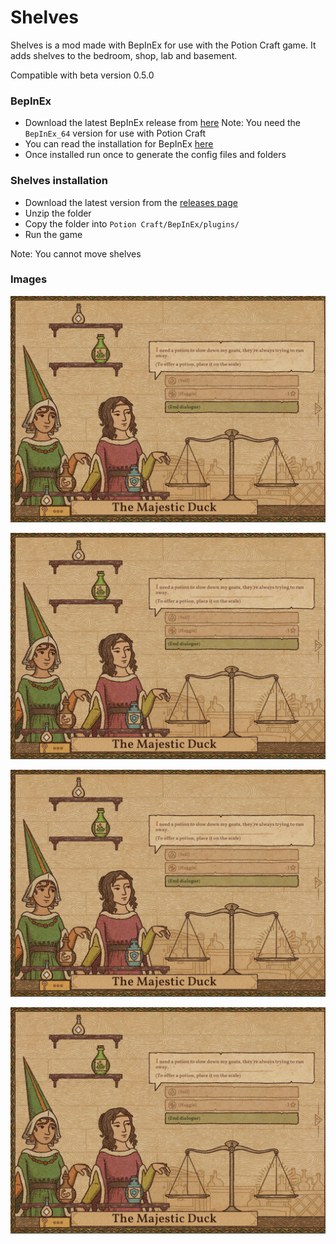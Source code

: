# Shelves
Shelves is a mod made with BepInEx for use with the Potion Craft game. It adds shelves to the bedroom, shop, lab and basement.

Compatible with beta version 0.5.0

### BepInEx
- Download the latest BepInEx release from [here](https://github.com/BepInEx/BepInEx/releases)
Note: You need the `BepInEx_64` version for use with Potion Craft
- You can read the installation for BepInEx [here](https://docs.bepinex.dev/articles/user_guide/installation/index.html)
- Once installed run once to generate the config files and folders

### Shelves installation
- Download the latest version from the [releases page](https://github.com/MattDeDuck/Shelves/releases)
- Unzip the folder
- Copy the folder into `Potion Craft/BepInEx/plugins/`
- Run the game


Note: You cannot move shelves


### Images

![Shop](https://github.com/MattDeDuck/Shelves/blob/master/screen1.png)

![Bedroom](https://github.com/MattDeDuck/Shelves/blob/master/screen1.png)

![Lab](https://github.com/MattDeDuck/Shelves/blob/master/screen1.png)

![Basement](https://github.com/MattDeDuck/Shelves/blob/master/screen1.png)